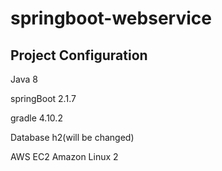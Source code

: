 # springboot-webservice

## Project Configuration

Java 8

springBoot 2.1.7

gradle 4.10.2

Database h2(will be changed)

AWS EC2 Amazon Linux 2
